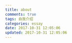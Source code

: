 ```yaml
---
title: about
comments: true
tags: 自我介绍
categories: essay
date: 2017-10-31 12:05:06
updated: 2017-10-31 12:05:06
---
```

